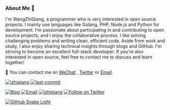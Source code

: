 ### About Me 👋

I'm WangZhiQiang, a programmer who is very interested in open source projects. I mainly use languages like Golang, PHP,
Node.js and Python for development. I'm passionate about participating in and contributing to open source projects, and
I enjoy the collaborative process. I like solving challenging problems and writing clean, efficient code. Aside from
work and study, I also enjoy sharing technical insights through blogs and GitHub. I'm striving to become an excellent
full-stack developer. If you're also interested in open source, feel free to contact me to discuss and learn together!

💬 You can contact me on [WeChat](https://cdn.jsdelivr.net/gh/izhiqiang/izhiqiang/cdn/wechat.svg)
,  [Twitter](https://twitter.com/chihqiang) or [Email](mailto:zhiqiang2033@gmail.com).

<a href="https://github.com/izhiqiang"><img src="https://komarev.com/ghpvc/?username=izhiqiang" alt="izhiqiang" /></a>
<a href="https://github.com/izhiqiang/izhiqiang"><img src="https://img.shields.io/github/last-commit/izhiqiang/izhiqiang" alt="last-commit" /></a>

<a href="https://www.zhiqiang.wang"><img src="https://img.shields.io/badge/Blog-www.zhiqiang.wang-blue" alt="Blog" /></a>
<a href="mailto:zhiqiang2033@gmail.com"><img src="https://img.shields.io/badge/Email-zhiqiang2033@gmail.com-blue" alt="Email" /></a>
<a href="https://cdn.jsdelivr.net/gh/izhiqiang/izhiqiang/cdn/wechat.svg" title="Click to view WeChat"><img src="https://img.shields.io/badge/%E5%BE%AE%E4%BF%A1-zzqqwwang-07C160?logo=WeChat" alt="izhiqiang" /></a>
<a href="https://twitter.com/intent/follow?screen_name=chihqiang"><img src="https://img.shields.io/twitter/follow/lufeidot.svg?style=social&label=Follow%20@chihqiang" alt="Follow on Twitter"></a>

[![GitHub Snake Light](https://cdn.jsdelivr.net/gh/izhiqiang/izhiqiang/cdn/github-contribution-grid-snake.svg)](https://github.com/izhiqiang)
